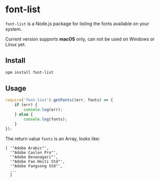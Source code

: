 # font-list

`font-list` is a Node.js package for listing the fonts available on your system.

Current version supports **macOS** only, can not be used on Windows or Linux yet.

## Install

```bash
npm install font-list
```

## Usage

```js
require('font-list').getFonts((err, fonts) => {
    if (err) {
        console.log(err);
    } else {
        console.log(fonts);
    }
});
```

The return value `fonts` is an Array, looks like:

```
[ '"Adobe Arabic"',
  '"Adobe Caslon Pro"',
  '"Adobe Devanagari"',
  '"Adobe Fan Heiti Std"',
  '"Adobe Fangsong Std"',
  ...
  ]
```
